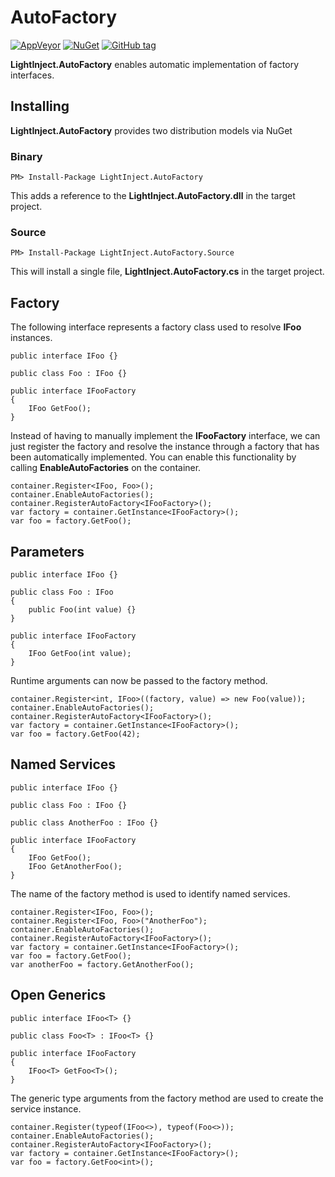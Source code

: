 # AutoFactory #

[![AppVeyor](https://img.shields.io/appveyor/ci/gruntjs/grunt.svg?maxAge=2592000)](https://ci.appveyor.com/project/seesharper/lightinject-autofactory)
[![NuGet](https://img.shields.io/nuget/v/LightInject.AutoFactory.svg?maxAge=2592000)]()
[![GitHub tag](https://img.shields.io/github/tag/seesharper/LightInject.AutoFactory.svg?maxAge=2592000)]()

**LightInject.AutoFactory** enables automatic implementation of factory interfaces.

## Installing ##

**LightInject.AutoFactory** provides two distribution models via NuGet

### Binary ###

<div class="nuget-badge" >
   <p>
         <code>PM&gt; Install-Package LightInject.AutoFactory </code>
   </p>
</div>

This adds a reference to the **LightInject.AutoFactory.dll** in the target project.

### Source ###

<div class="nuget-badge" >
   <p>
         <code>PM&gt; Install-Package LightInject.AutoFactory.Source </code>
   </p>
</div>

This will install a single file, **LightInject.AutoFactory.cs** in the target project.


## Factory ##

The following interface represents a factory class used to resolve **IFoo** instances. 

	public interface IFoo {}	

	public class Foo : IFoo {}	

	public interface IFooFactory
	{
		IFoo GetFoo();
	} 

Instead of having to manually implement the **IFooFactory** interface, we can just register the factory and resolve the instance through a factory that has been automatically implemented.  You can enable this functionality by calling **EnableAutoFactories** on the container.

	container.Register<IFoo, Foo>();
	container.EnableAutoFactories();
	container.RegisterAutoFactory<IFooFactory>(); 
	var factory = container.GetInstance<IFooFactory>();
	var foo = factory.GetFoo();

## Parameters ##

	public interface IFoo {}	

	public class Foo : IFoo 
	{
		public Foo(int value) {}		
	}
	
	public interface IFooFactory
	{
		IFoo GetFoo(int value);
	} 

Runtime arguments can now be passed to the factory method.

	container.Register<int, IFoo>((factory, value) => new Foo(value));	
	container.EnableAutoFactories();
	container.RegisterAutoFactory<IFooFactory>();
	var factory = container.GetInstance<IFooFactory>();
	var foo = factory.GetFoo(42);


## Named Services ##

	public interface IFoo {}	

	public class Foo : IFoo {}	

	public class AnotherFoo : IFoo {}	

	public interface IFooFactory
	{
		IFoo GetFoo();
		IFoo GetAnotherFoo();
	} 	

The name of the factory method is used to identify named services.

	container.Register<IFoo, Foo>();	
	container.Register<IFoo, Foo>("AnotherFoo");	
	container.EnableAutoFactories();
	container.RegisterAutoFactory<IFooFactory>();
	var factory = container.GetInstance<IFooFactory>();
	var foo = factory.GetFoo();
	var anotherFoo = factory.GetAnotherFoo(); 

## Open Generics ##

	public interface IFoo<T> {}	

	public class Foo<T> : IFoo<T> {}	

	public interface IFooFactory
	{
		IFoo<T> GetFoo<T>();	
	}

The generic type arguments from the factory method are used to create the service instance.

	container.Register(typeof(IFoo<>), typeof(Foo<>));
	container.EnableAutoFactories();
	container.RegisterAutoFactory<IFooFactory>();
	var factory = container.GetInstance<IFooFactory>();
	var foo = factory.GetFoo<int>();
